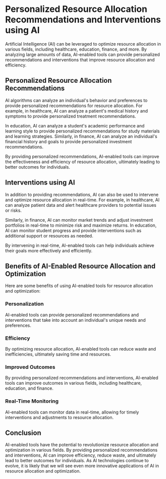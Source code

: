 Personalized Resource Allocation Recommendations and Interventions using AI
==============================================================================================================================================

Artificial Intelligence (AI) can be leveraged to optimize resource allocation in various fields, including healthcare, education, finance, and more. By analyzing large amounts of data, AI-enabled tools can provide personalized recommendations and interventions that improve resource allocation and efficiency.

Personalized Resource Allocation Recommendations
------------------------------------------------

AI algorithms can analyze an individual's behavior and preferences to provide personalized recommendations for resource allocation. For example, in healthcare, AI can analyze a patient's medical history and symptoms to provide personalized treatment recommendations.

In education, AI can analyze a student's academic performance and learning style to provide personalized recommendations for study materials and learning strategies. Similarly, in finance, AI can analyze an individual's financial history and goals to provide personalized investment recommendations.

By providing personalized recommendations, AI-enabled tools can improve the effectiveness and efficiency of resource allocation, ultimately leading to better outcomes for individuals.

Interventions using AI
----------------------

In addition to providing recommendations, AI can also be used to intervene and optimize resource allocation in real-time. For example, in healthcare, AI can analyze patient data and alert healthcare providers to potential issues or risks.

Similarly, in finance, AI can monitor market trends and adjust investment portfolios in real-time to minimize risk and maximize returns. In education, AI can monitor student progress and provide interventions such as additional support or resources as needed.

By intervening in real-time, AI-enabled tools can help individuals achieve their goals more effectively and efficiently.

Benefits of AI-Enabled Resource Allocation and Optimization
-----------------------------------------------------------

Here are some benefits of using AI-enabled tools for resource allocation and optimization:

### Personalization

AI-enabled tools can provide personalized recommendations and interventions that take into account an individual's unique needs and preferences.

### Efficiency

By optimizing resource allocation, AI-enabled tools can reduce waste and inefficiencies, ultimately saving time and resources.

### Improved Outcomes

By providing personalized recommendations and interventions, AI-enabled tools can improve outcomes in various fields, including healthcare, education, and finance.

### Real-Time Monitoring

AI-enabled tools can monitor data in real-time, allowing for timely interventions and adjustments to resource allocation.

Conclusion
----------

AI-enabled tools have the potential to revolutionize resource allocation and optimization in various fields. By providing personalized recommendations and interventions, AI can improve efficiency, reduce waste, and ultimately lead to better outcomes for individuals. As AI technologies continue to evolve, it is likely that we will see even more innovative applications of AI in resource allocation and optimization.


